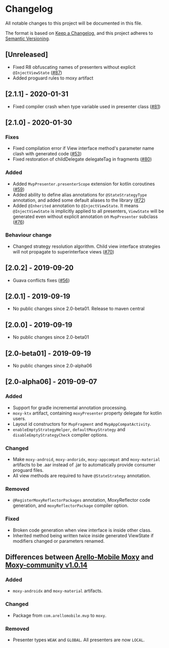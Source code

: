 # Changelog
All notable changes to this project will be documented in this file.

The format is based on [Keep a Changelog](https://keepachangelog.com/en/1.0.0/),
and this project adheres to [Semantic Versioning](https://semver.org/spec/v2.0.0.html).

## [Unreleased]
- Fixed R8 obfuscating names of presenters without explicit `@InjectViewState` ([#87](https://github.com/moxy-community/Moxy/issues/87))
- Added proguard rules to moxy artifact


## [2.1.1] - 2020-01-31
- Fixed compiler crash when type variable used in presenter class ([#81](https://github.com/moxy-community/Moxy/issues/81))


## [2.1.0] - 2020-01-30
### Fixes
- Fixed compilation error if View interface method's parameter name clash with generated code ([#53](https://github.com/moxy-community/Moxy/issues/53))
- Fixed restoration of childDelegate delegateTag in fragments ([#80](https://github.com/moxy-community/Moxy/pull/80))

### Added
- Added `MvpPresenter.presenterScope` extension for kotlin coroutines ([#59](https://github.com/moxy-community/Moxy/issues/59))
- Added ability to define alias annotations for `@StateStrategyType` annotation, and added some default aliases to the library ([#72](https://github.com/moxy-community/Moxy/issues/72))
- Added `@Inherited` annotation to `@InjectViewState`. It means `@InjectViewState` is implicitly applied to all presenters, `ViewState` will be generated even without explicit annotation on `MvpPresenter` subclass ([#76](https://github.com/moxy-community/Moxy/pull/76))

### Behaviour change
- Changed strategy resolution algorithm. Child view interface strategies will not propagate to superinterface views ([#70](https://github.com/moxy-community/Moxy/issues/70))


## [2.0.2] - 2019-09-20
- Guava conflicts fixes ([#56](https://github.com/moxy-community/Moxy/issues/56))


## [2.0.1] - 2019-09-19
- No public changes since 2.0-beta01. Release to maven central


## [2.0.0] - 2019-09-19
- No public changes since 2.0-beta01


## [2.0-beta01] - 2019-09-19
- No public changes since 2.0-alpha06


## [2.0-alpha06] - 2019-09-07
### Added
- Support for gradle incremental annotation processing.
- `moxy-ktx` artifact, containing `moxyPresenter` property delegate for kotlin users.
- Layout id constructors for `MvpFragment` and `MvpAppCompatActivity`.
- `enableEmptyStrategyHelper`, `defaultMoxyStrategy` and `disableEmptyStrategyCheck` compiler options.

### Changed
- Make `moxy-android`, `moxy-andoridx`, `moxy-appcompat` and `moxy-material` artifacts to be .aar instead of .jar
to automatically provide consumer proguard files.
- All view methods are required to have `@StateStrategy` annotation.

### Removed
- `@RegisterMoxyReflectorPackages` annotation, MoxyReflector code generation, and `moxyReflectorPackage` compiler option.

### Fixed
- Broken code generation when view interface is inside other class.
- Inherited method being written twice inside generated ViewState if modifiers changed or parameters renamed.


## Differences between [Arello-Mobile Moxy](https://github.com/Arello-Mobile/Moxy) and [Moxy-community v1.0.14](https://github.com/moxy-community/Moxy/tree/1.0.14)
### Added
- `moxy-androidx` and `moxy-material` artifacts.

### Changed
- Package from `com.arellomobile.mvp` to `moxy`.

### Removed
- Presenter types `WEAK` and `GLOBAL`. All presenters are now `LOCAL`.